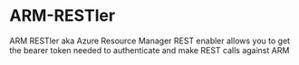 # ARM-RESTler
ARM RESTler aka Azure Resource Manager REST enabler allows you to get the bearer token needed to authenticate and make REST calls against ARM
